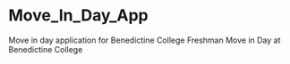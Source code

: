 # Move_In_Day_App
Move in day application for Benedictine College Freshman Move in Day at Benedictine College
